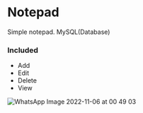 # Notepad
Simple notepad. MySQL(Database)

### Included
- Add
- Edit
- Delete
- View

![WhatsApp Image 2022-11-06 at 00 49 03](https://user-images.githubusercontent.com/110064218/200189423-8dbc6c82-1319-457c-8bd1-8af86aeea058.jpg)
